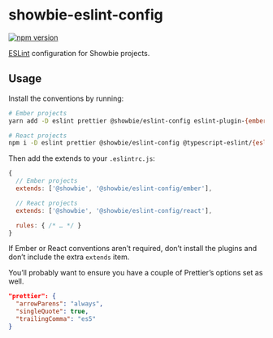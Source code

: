 # showbie-eslint-config

[![npm version][npm-img]][npm-url]

[ESLint][] configuration for Showbie projects.

## Usage

Install the conventions by running:

```sh
# Ember projects
yarn add -D eslint prettier @showbie/eslint-config eslint-plugin-{ember,hbs}

# React projects
npm i -D eslint prettier @showbie/eslint-config @typescript-eslint/{eslint-plugin,parser} eslint-plugin-react
```

Then add the extends to your `.eslintrc.js`:

```js
{
  // Ember projects
  extends: ['@showbie', '@showbie/eslint-config/ember'],

  // React projects
  extends: ['@showbie', '@showbie/eslint-config/react'],

  rules: { /* … */ }
}
```

If Ember or React conventions aren’t required, don’t install the 
plugins and don’t include the extra `extends` item.

You’ll probably want to ensure you have a couple of Prettier’s
options set as well.

```json
"prettier": {
  "arrowParens": "always",
  "singleQuote": true,
  "trailingComma": "es5"
}
```

[npm-url]: https://www.npmjs.com/package/@showbie/eslint-config

[npm-img]: https://img.shields.io/npm/v/@showbie/eslint-config.svg?style=flat-square

[eslint]: https://eslint.org
